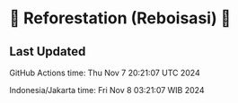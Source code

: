 
# 🌳 Reforestation (Reboisasi) 🌲

## Last Updated

GitHub Actions time: Thu Nov  7 20:21:07 UTC 2024

Indonesia/Jakarta time: Fri Nov  8 03:21:07 WIB 2024

